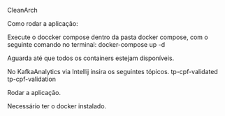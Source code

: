 CleanArch

Como rodar a aplicação:

Execute o doccker compose dentro da pasta docker compose, com o seguinte comando no terminal:
docker-compose up -d

Aguarda até que todos os containers estejam disponíveis. 

No KafkaAnalytics via Intellij insira os seguintes tópicos.
tp-cpf-validated
tp-cpf-validation

Rodar a aplicação. 

Necessário ter o docker instalado.